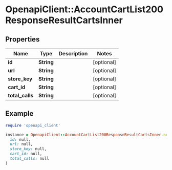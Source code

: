 # OpenapiClient::AccountCartList200ResponseResultCartsInner

## Properties

| Name | Type | Description | Notes |
| ---- | ---- | ----------- | ----- |
| **id** | **String** |  | [optional] |
| **url** | **String** |  | [optional] |
| **store_key** | **String** |  | [optional] |
| **cart_id** | **String** |  | [optional] |
| **total_calls** | **String** |  | [optional] |

## Example

```ruby
require 'openapi_client'

instance = OpenapiClient::AccountCartList200ResponseResultCartsInner.new(
  id: null,
  url: null,
  store_key: null,
  cart_id: null,
  total_calls: null
)
```

